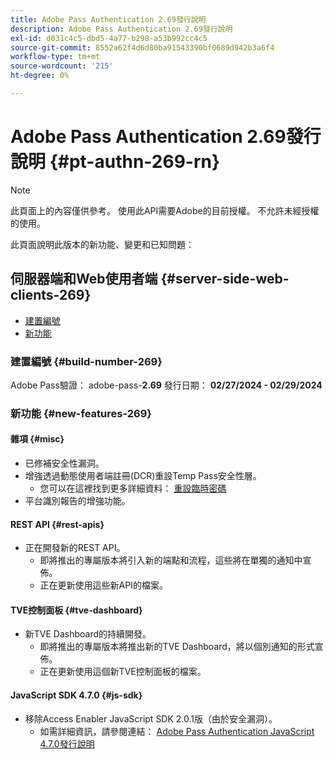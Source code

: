 ```yaml
---
title: Adobe Pass Authentication 2.69發行說明
description: Adobe Pass Authentication 2.69發行說明
exl-id: d031c4c5-dbd5-4a77-b298-a53b992cc4c5
source-git-commit: 8552a62f4d6d80ba91543390bf0689d942b3a6f4
workflow-type: tm+mt
source-wordcount: '215'
ht-degree: 0%

---
```


# Adobe Pass Authentication 2.69發行說明 {#pt-authn-269-rn}

>[!NOTE]
>
>此頁面上的內容僅供參考。 使用此API需要Adobe的目前授權。 不允許未經授權的使用。

此頁面說明此版本的新功能、變更和已知問題：

## 伺服器端和Web使用者端 {#server-side-web-clients-269}

* [建置編號](#build-number-269)
* [新功能](#new-features-269)

### 建置編號 {#build-number-269}

Adobe Pass驗證： adobe-pass-**2.69**
發行日期： **02/27/2024 - 02/29/2024**

### 新功能 {#new-features-269}

#### 雜項 {#misc}

* 已修補安全性漏洞。
* 增強透過動態使用者端註冊(DCR)重設Temp Pass安全性層。
   * 您可以在這裡找到更多詳細資料： [重設臨時密碼](reset-temp-pass.md)
* 平台識別報告的增強功能。

#### REST API {#rest-apis}

* 正在開發新的REST API。
   * 即將推出的專屬版本將引入新的端點和流程，這些將在單獨的通知中宣佈。
   * 正在更新使用這些新API的檔案。

#### TVE控制面板 {#tve-dashboard}

* 新TVE Dashboard的持續開發。
   * 即將推出的專屬版本將推出新的TVE Dashboard，將以個別通知的形式宣佈。
   * 正在更新使用這個新TVE控制面板的檔案。

#### JavaScript SDK 4.7.0 {#js-sdk}

* 移除Access Enabler JavaScript SDK 2.0.1版（由於安全漏洞）。
   * 如需詳細資訊，請參閱連結： [Adobe Pass Authentication JavaScript 4.7.0發行說明](authn-rn-javascript-470.md)
